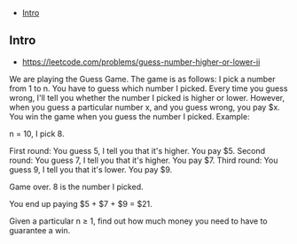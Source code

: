 - [Intro](#intro)

## Intro

- https://leetcode.com/problems/guess-number-higher-or-lower-ii

We are playing the Guess Game. The game is as follows:
I pick a number from 1 to n. You have to guess which number I picked.
Every time you guess wrong, I'll tell you whether the number I picked is higher or lower.
However, when you guess a particular number x, and you guess wrong, you pay $x. You win the game when you guess the number I picked.
Example:

n = 10, I pick 8.

First round:  You guess 5, I tell you that it's higher. You pay $5.
Second round: You guess 7, I tell you that it's higher. You pay $7.
Third round:  You guess 9, I tell you that it's lower. You pay $9.

Game over. 8 is the number I picked.

You end up paying $5 + $7 + $9 = $21.

Given a particular n ≥ 1, find out how much money you need to have to guarantee a win.